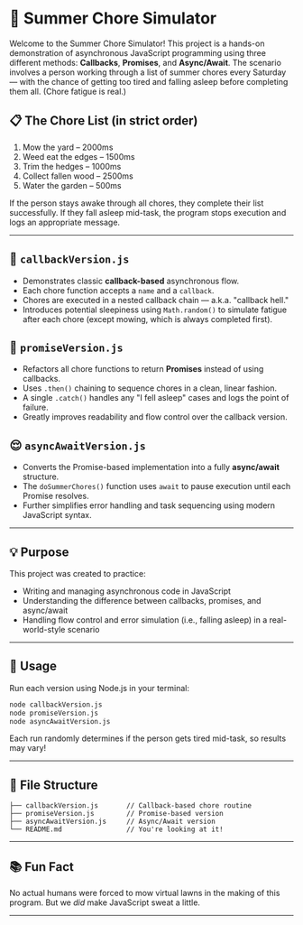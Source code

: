 # 🧹 Summer Chore Simulator

Welcome to the Summer Chore Simulator! This project is a hands-on demonstration of asynchronous JavaScript programming using three different methods: **Callbacks**, **Promises**, and **Async/Await**. The scenario involves a person working through a list of summer chores every Saturday — with the chance of getting too tired and falling asleep before completing them all. (Chore fatigue is real.)

## 📋 The Chore List (in strict order)

1. Mow the yard – 2000ms  
2. Weed eat the edges – 1500ms  
3. Trim the hedges – 1000ms  
4. Collect fallen wood – 2500ms  
5. Water the garden – 500ms  

If the person stays awake through all chores, they complete their list successfully. If they fall asleep mid-task, the program stops execution and logs an appropriate message.

---

## 🤯 `callbackVersion.js`
- Demonstrates classic **callback-based** asynchronous flow.
- Each chore function accepts a `name` and a `callback`.
- Chores are executed in a nested callback chain — a.k.a. "callback hell."
- Introduces potential sleepiness using `Math.random()` to simulate fatigue after each chore (except mowing, which is always completed first).

## 🔗 `promiseVersion.js`
- Refactors all chore functions to return **Promises** instead of using callbacks.
- Uses `.then()` chaining to sequence chores in a clean, linear fashion.
- A single `.catch()` handles any "I fell asleep" cases and logs the point of failure.
- Greatly improves readability and flow control over the callback version.

## 😌 `asyncAwaitVersion.js`
- Converts the Promise-based implementation into a fully **async/await** structure.
- The `doSummerChores()` function uses `await` to pause execution until each Promise resolves.
- Further simplifies error handling and task sequencing using modern JavaScript syntax.

---

## 💡 Purpose

This project was created to practice:
- Writing and managing asynchronous code in JavaScript
- Understanding the difference between callbacks, promises, and async/await
- Handling flow control and error simulation (i.e., falling asleep) in a real-world-style scenario

---

## 🚀 Usage

Run each version using Node.js in your terminal:

```bash
node callbackVersion.js
node promiseVersion.js
node asyncAwaitVersion.js
```

Each run randomly determines if the person gets tired mid-task, so results may vary!

---

## 📁 File Structure

```
├── callbackVersion.js       // Callback-based chore routine
├── promiseVersion.js        // Promise-based version
├── asyncAwaitVersion.js     // Async/Await version
└── README.md                // You're looking at it!
```

---

## 📚 Fun Fact

No actual humans were forced to mow virtual lawns in the making of this program. But we *did* make JavaScript sweat a little.

---